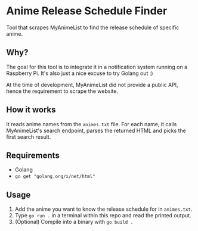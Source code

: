 # Anime Release Schedule Finder
Tool that scrapes MyAnimeList to find the release schedule of specific anime.

## **Why?**
The goal for this tool is to integrate it in a notification system running on a Raspberry Pi. It's also just a nice excuse to try Golang out :)

At the time of development, MyAnimeList did not provide a public API, hence the requirement to scrape the website.

## **How it works**
It reads anime names from the `animes.txt` file. For each name, it calls MyAnimeList's search endpoint, parses the returned HTML and picks the first search result.

## **Requirements**
* Golang
* `go get "golang.org/x/net/html"`

## **Usage**
1. Add the anime you want to know the release schedule for in `animes.txt`.
2. Type `go run .` in a terminal within this repo and read the printed output.
3. (Optional) Compile into a binary with `go build .`
